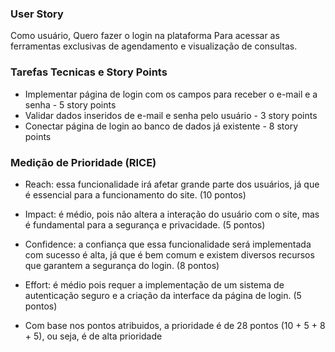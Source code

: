 ### User Story
Como usuário, 
Quero fazer o login na plataforma 
Para acessar as ferramentas exclusivas de agendamento e visualização de consultas.

### Tarefas Tecnicas e Story Points
- Implementar página de login com os campos para receber o e-mail e a senha - 5 story points
- Validar dados inseridos de e-mail e senha pelo usuário - 3 story points
- Conectar página de login ao banco de dados já existente - 8 story points

### Medição de Prioridade (RICE)
- Reach: essa funcionalidade irá afetar grande parte dos usuários, já que é essencial para a funcionamento do site. (10 pontos)
- Impact: é médio, pois não altera a interação do usuário com o site, mas é fundamental para a segurança e privacidade. (5 pontos)
- Confidence: a confiança que essa funcionalidade será implementada com sucesso é alta, já que é bem comum e existem diversos recursos que garantem a segurança do login. (8 pontos)
- Effort: é médio pois requer a implementação de um sistema de autenticação seguro e a criação da interface da página de login. (5 pontos)

- Com base nos pontos atribuidos, a prioridade é de 28 pontos (10 + 5 + 8 + 5), ou seja, é de alta prioridade